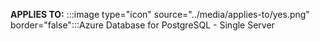 **APPLIES TO:** :::image type="icon" source="../media/applies-to/yes.png" border="false":::Azure Database for PostgreSQL - Single Server 